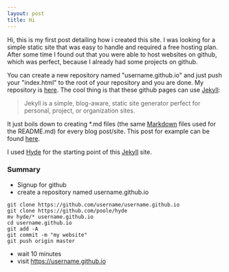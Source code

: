 ```yaml
---
layout: post
title: Hi
---
```


Hi, this is my first post detailing how i created this site.
I was looking for a simple static site that was easy to handle and required a free hosting plan.
After some time I found out that you were able to host websites on github, which was perfect, because I already had some projects on github.

You can create a new repository named "username.github.io" and just push your "index.html" to the root of your repository and you are done.
My repository is [here](https://github.com/david-westreicher/david-westreicher.github.io).
The cool thing is that these github pages can use [Jekyll](https://github.com/jekyll/jekyll): 

 > Jekyll is a simple, blog-aware, static site generator perfect for personal, project, or organization sites.
 
It just boils down to creating *.md files (the same [Markdown](http://en.wikipedia.org/wiki/Markdown) files used for the README.md) for every blog post/site. This post for example can be found [here](https://raw.githubusercontent.com/david-westreicher/david-westreicher.github.io/master/_posts/2014-05-25-hi.md).

I used [Hyde](https://github.com/poole/hyde) for the starting point of this [Jekyll](https://github.com/jekyll/jekyll) site.

### Summary

* Signup for github
* create a repository named username.github.io

```
git clone https://github.com/username/username.github.io
git clone https://github.com/poole/hyde
mv hyde/* username.github.io
cd username.github.io
git add -A
git commit -m "my website"
git push origin master
```
* wait 10 minutes
* visit https://username.github.io
